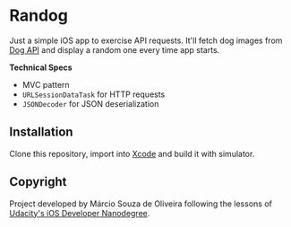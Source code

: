 # Randog

Just a simple iOS app to exercise API requests. It'll fetch dog images from [Dog API](https://dog.ceo/dog-api/) and display a random one every time app starts.

**Technical Specs**
- MVC pattern
- `URLSessionDataTask` for HTTP requests
- `JSONDecoder` for JSON deserialization

## Installation

Clone this repository, import into [Xcode](https://developer.apple.com/xcode/) and build it with simulator.

## Copyright

Project developed by Márcio Souza de Oliveira following the lessons of [Udacity's iOS Developer Nanodegree](https://www.udacity.com/course/ios-developer-nanodegree--nd003).
